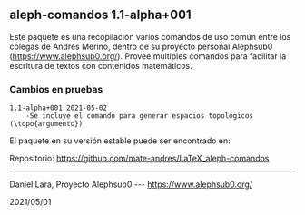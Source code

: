 ## aleph-comandos 1.1-alpha+001

Este paquete es una recopilación varios comandos de uso común entre los colegas de Andrés Merino, dentro de su proyecto personal Alephsub0 (https://www.alephsub0.org/).  Provee multiples comandos para facilitar la escritura de textos con contenidos matemáticos.

### Cambios en pruebas

```
1.1-alpha+001 2021-05-02
    -Se incluye el comando para generar espacios topológicos (\topo{argumento})
```

El paquete en su versión estable puede ser encontrado en:

Repositorio:  https://github.com/mate-andres/LaTeX_aleph-comandos

________
Daniel Lara,
Proyecto Alephsub0 --- https://www.alephsub0.org/

2021/05/01

